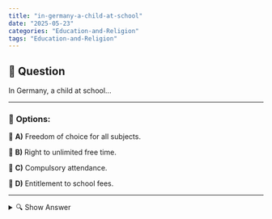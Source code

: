 ```yaml
---
title: "in-germany-a-child-at-school"
date: "2025-05-23"
categories: "Education-and-Religion"
tags: "Education-and-Religion"
---
```


## 📌 **Question**

In Germany, a child at school...



---

### 📝 **Options:**

🔘 **A)** Freedom of choice for all subjects.

🔘 **B)** Right to unlimited free time.

🔘 **C)** Compulsory attendance.

🔘 **D)** Entitlement to school fees.

---

<details>
  <summary>🔍 Show Answer</summary>

  <p>
💡  <b>Correct Answer:</b>  c
  </p>
  <p>
    📖<b>Explanation:</b>
    
  </p>
</details>
